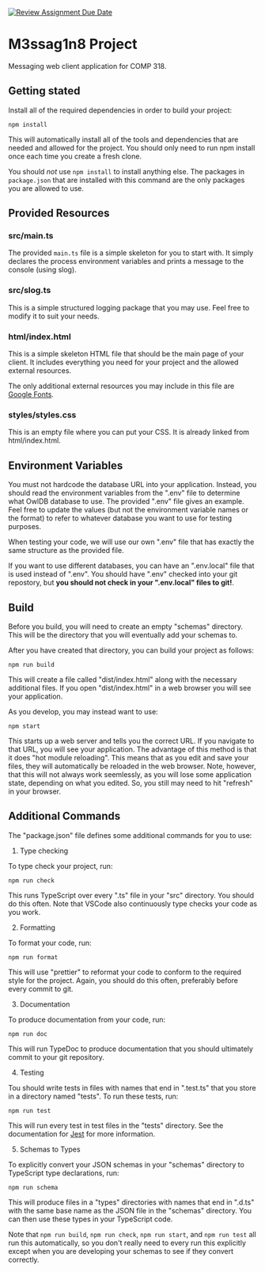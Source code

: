 [![Review Assignment Due Date](https://classroom.github.com/assets/deadline-readme-button-24ddc0f5d75046c5622901739e7c5dd533143b0c8e959d652212380cedb1ea36.svg)](https://classroom.github.com/a/UjNonpZI)
# M3ssag1n8 Project

Messaging web client application for COMP 318.

## Getting stated

Install all of the required dependencies in order to build your project:

```npm install```

This will automatically install all of the tools and dependencies that are
needed and allowed for the project.  You should only need to run npm install
once each time you create a fresh clone.

You should *not* use `npm install` to install anything else. The packages in
`package.json` that are installed with this command are the only packages you
are allowed to use.

## Provided Resources

### src/main.ts

The provided `main.ts` file is a simple skeleton for you to start with. It
simply declares the process environment variables and prints a message to the
console (using slog).

### src/slog.ts

This is a simple structured logging package that you may use. Feel free to
modify it to suit your needs.

### html/index.html

This is a simple skeleton HTML file that should be the main page of your client.
It includes everything you need for your project and the allowed external
resources.

The only additional external resources you may include in this file are [Google
Fonts](https://fonts.google.com).

### styles/styles.css

This is an empty file where you can put your CSS.  It is already linked
from html/index.html.

## Environment Variables

You must not hardcode the database URL into your application.  Instead, you
should read the environment variables from the ".env" file to determine what
OwlDB database to use. The provided ".env" file gives an example. Feel free
to update the values (but not the environment variable names or the format)
to refer to whatever database you want to use for testing purposes.

When testing your code, we will use our own ".env" file that has exactly the
same structure as the provided file.

If you want to use different databases, you can have an ".env.local" file that
is used instead of ".env".  You should have ".env" checked into your git
repostory, but **you should not check in your ".env.local" files to git!**.

## Build

Before you build, you will need to create an empty "schemas" directory. This
will be the directory that you will eventually add your schemas to.

After you have created that directory, you can build your project as follows:

```npm run build```

This will create a file called "dist/index.html" along with the necessary
additional files.  If you open "dist/index.html" in a web browser you will see
your application.

As you develop, you may instead want to use:

```npm start```

This starts up a web server and tells you the correct URL.  If you navigate to
that URL, you will see your application.  The advantage of this method is that
it does "hot module reloading".  This means that as you edit and save your
files, they will automatically be reloaded in the web browser.  Note, however,
that this will not always work seemlessly, as you will lose some application
state, depending on what you edited. So, you still may need to hit "refresh" in
your browser.

## Additional Commands

The "package.json" file defines some additional commands for you to use:

1. Type checking

To type check your project, run:

```npm run check```

This runs TypeScript over every ".ts" file in your "src" directory.  You should
do this often.  Note that VSCode also continuously type checks your code as you
work.

2. Formatting

To format your code, run:

```npm run format```

This will use "prettier" to reformat your code to conform to the required style
for the project. Again, you should do this often, preferably before every commit
to git.

3. Documentation

To produce documentation from your code, run:

```npm run doc```

This will run TypeDoc to produce documentation that you should ultimately commit
to your git repository.

4. Testing

Tou should write tests in files with names that end in ".test.ts" that you store
in a directory named "tests". To run these tests, run:

```npm run test```

This will run every test in test files in the "tests" directory.  See
the documentation for [Jest](https://jestjs.io) for more information.

5. Schemas to Types

To explicitly convert your JSON schemas in your "schemas" directory to
TypeScript type declarations, run:

```npm run schema```

This will produce files in a "types" directories with names that end in ".d.ts"
with the same base name as the JSON file in the "schemas" directory.  You can
then use these types in your TypeScript code.

Note that ```npm run build```, ```npm run check```, ```npm run start```, and
```npm run test``` all run this automatically, so you don't really need to every
run this explicitly except when you are developing your schemas to see if they
convert correctly.

